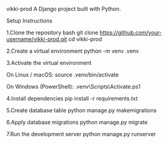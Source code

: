  vikki-prod
A Django project built with Python.

Setup Instructions

1.Clone the repository
   bash
   git clone https://github.com/your-username/vikki-prod.git
   cd vikki-prod
   
2.Create a virtual environment
python -m venv .venv

3.Activate the virtual environment

On Linux / macOS:
source .venv/bin/activate

On Windows (PowerShell):
.venv\Scripts\Activate.ps1

4.Install dependencies
pip install -r requirements.txt

5.Create database table
python manage.py makemigrations

6.Apply database migrations
python manage.py migrate


7.Run the development server
python manage.py runserver
